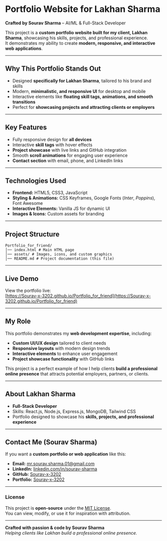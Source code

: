 # Portfolio Website for Lakhan Sharma  
**Crafted by Sourav Sharma** – AI/ML & Full-Stack Developer  

This project is a **custom portfolio website built for my client, Lakhan Sharma**, showcasing his skills, projects, and professional experience.  
It demonstrates my ability to create **modern, responsive, and interactive web applications**.

---

## Why This Portfolio Stands Out
- Designed **specifically for Lakhan Sharma**, tailored to his brand and skills  
- Modern, **minimalistic, and responsive UI** for desktop and mobile  
- Interactive elements like **floating skill tags, animations, and smooth transitions**  
- Perfect for **showcasing projects and attracting clients or employers**  

---

## Key Features
- Fully responsive design for **all devices**  
- Interactive **skill tags** with hover effects  
- **Project showcase** with live links and GitHub integration  
- Smooth **scroll animations** for engaging user experience  
- **Contact section** with email, phone, and LinkedIn links  

---

## Technologies Used
- **Frontend:** HTML5, CSS3, JavaScript  
- **Styling & Animations:** CSS Keyframes, Google Fonts (*Inter*, *Poppins*), Font Awesome  
- **Interactive Elements:** Vanilla JS for dynamic UI  
- **Images & Icons:** Custom assets for branding  

---

## Project Structure

```
Portfolio_for_friend/
│── index.html # Main HTML page
│── assets/ # Images, icons, and custom graphics
│── README.md # Project documentation (this file)
```
---

## Live Demo
View the portfolio live:  
[https://Sourav-x-3202.github.io/Portfolio_for_friend](https://Sourav-x-3202.github.io/Portfolio_for_friend)

---

## My Role
This portfolio demonstrates my **web development expertise**, including:  
- **Custom UI/UX design** tailored to client needs  
- **Responsive layouts** with modern design trends  
- **Interactive elements** to enhance user engagement  
- **Project showcase functionality** with GitHub links  

This project is a perfect example of how I help clients **build a professional online presence** that attracts potential employers, partners, or clients.  

---

## About Lakhan Sharma
- **Full-Stack Developer**  
- Skills: React.js, Node.js, Express.js, MongoDB, Tailwind CSS  
- Portfolio designed to showcase his **skills, projects, and professional experience**  

---

## Contact Me (Sourav Sharma)
If you want a **custom portfolio or web application** like this:  
- **Email:** mr.sourav.sharma.01@gmail.com  
- **LinkedIn:** [linkedin.com/in/sourav-sharma](https://linkedin.com/in/sourav-sharma)  
- **GitHub:** [Sourav-x-3202](https://github.com/Sourav-x-3202)
- **Portfolio:** [Sourav-x-3202](https://sourav-x-3202.github.io/portfolio/)

---

### License
This project is **open-source** under the [MIT License](https://opensource.org/licenses/MIT).  
You can view, modify, or use it for inspiration with attribution.

---

**Crafted with passion & code by Sourav Sharma**  
*Helping clients like Lakhan build a professional online presence.*
